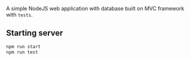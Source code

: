 A simple NodeJS web application with database built on MVC framework with `tests`.

## Starting server
```bash
npm run start
npm run test
```
